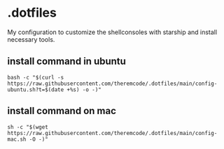 # .dotfiles

My configuration to customize the shellconsoles with starship and install necessary tools.

## install command in ubuntu

```
bash -c "$(curl -s https://raw.githubusercontent.com/theremcode/.dotfiles/main/config-ubuntu.sh?t=$(date +%s) -o -)"

```

## install command on mac

```
sh -c "$(wget https://raw.githubusercontent.com/theremcode/.dotfiles/main/config-mac.sh -O -)"
```
